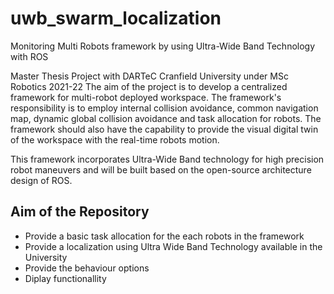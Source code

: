 # uwb_swarm_localization
Monitoring Multi Robots framework by using Ultra-Wide Band Technology with ROS

Master Thesis Project with DARTeC Cranfield University under MSc Robotics 2021-22
The aim of the project is to develop a centralized framework for multi-robot deployed workspace. The framework's responsibility is to employ internal collision avoidance, common navigation map, dynamic global collision avoidance and task allocation for robots. The framework should also have the capability to provide the visual digital twin of the workspace with the real-time robots motion. 

This framework incorporates Ultra-Wide Band technology for high precision robot maneuvers and will be built based on the open-source architecture design of ROS.

## Aim of the Repository
- Provide a basic task allocation for the each robots in the framework
- Provide a localization using Ultra Wide Band Technology available in the University
- Provide the behaviour options 
- Diplay functionallity

